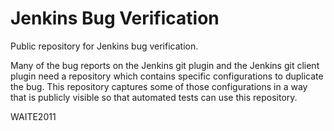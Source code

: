 # Jenkins Bug Verification

Public repository for Jenkins bug verification.

Many of the bug reports on the Jenkins git plugin and the Jenkins git client plugin 
need a repository which contains specific configurations to duplicate the bug.  This
repository captures some of those configurations in a way that is publicly visible
so that automated tests can use this repository.

WAITE2011
